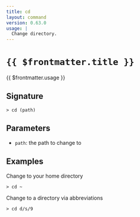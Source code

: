 ```yaml
---
title: cd
layout: command
version: 0.63.0
usage: |
  Change directory.
---
```


# `{{ $frontmatter.title }}`

<div style='white-space: pre-wrap;'>{{ $frontmatter.usage }}</div>

## Signature

```> cd (path)```

## Parameters

 -  `path`: the path to change to

## Examples

Change to your home directory
```shell
> cd ~
```

Change to a directory via abbreviations
```shell
> cd d/s/9
```
